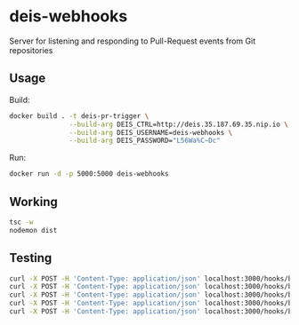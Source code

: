 # deis-webhooks

Server for listening and responding to Pull-Request events from Git repositories

## Usage

Build:
```bash
docker build . -t deis-pr-trigger \
               --build-arg DEIS_CTRL=http://deis.35.187.69.35.nip.io \
               --build-arg DEIS_USERNAME=deis-webhooks \
               --build-arg DEIS_PASSWORD="L56Wa%C~Dc"
```

Run: 
``` bash
docker run -d -p 5000:5000 deis-webhooks
```

## Working

```bash
tsc -w
nodemon dist
```

## Testing

```bash
curl -X POST -H 'Content-Type: application/json' localhost:3000/hooks/bitbucket-server -d @src/mocks/bitbucket-server/1-open.json
curl -X POST -H 'Content-Type: application/json' localhost:3000/hooks/bitbucket-server -d @src/mocks/bitbucket-server/2-close.json
curl -X POST -H 'Content-Type: application/json' localhost:3000/hooks/bitbucket-server -d @src/mocks/bitbucket-server/3-reopen.json
curl -X POST -H 'Content-Type: application/json' localhost:3000/hooks/bitbucket-server -d @src/mocks/bitbucket-server/4-update.json
curl -X POST -H 'Content-Type: application/json' localhost:3000/hooks/bitbucket-server -d @src/mocks/bitbucket-server/5-merge.json
```
